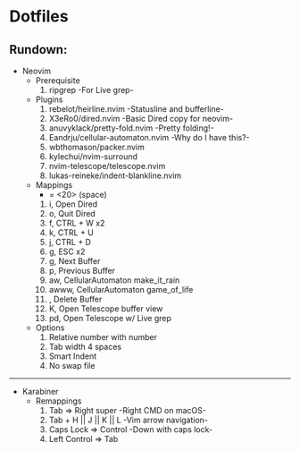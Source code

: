 # Dotfiles
## Rundown:
- Neovim
    - Prerequisite
        1. ripgrep -For Live grep-
    - Plugins
        1. rebelot/heirline.nvim -Statusline and bufferline-
        2. X3eRo0/dired.nvim -Basic Dired copy for neovim-
        3. anuvyklack/pretty-fold.nvim -Pretty folding!-
        4. Eandrju/cellular-automaton.nvim -Why do I have this?-
        5. wbthomason/packer.nvim
        6. kylechui/nvim-surround
        7. nvim-telescope/telescope.nvim
        8. lukas-reineke/indent-blankline.nvim
    - Mappings
        - <leader> = <20> (space)
        1. <leader>i, Open Dired
        2. <leader>o, Quit Dired
        3. <leader>f, CTRL + W x2
        4. <leader>k, CTRL + U
        5. <leader>j, CTRL + D
        6. <leader>g, ESC x2
        8. <leader>g, Next Buffer
        9. <leader>p, Previous Buffer
        10. <leader>aw, CellularAutomaton make_it_rain
        11. <leader>awww, CellularAutomaton game_of_life
        12. <C-k>, Delete Buffer
        13. K, Open Telescope buffer view
        14. <leader>pd, Open Telescope w/ Live grep
    - Options
        1. Relative number with number
        2. Tab width 4 spaces
        3. Smart Indent
        4. No swap file
---
- Karabiner
    - Remappings
        1. Tab => Right super -Right CMD on macOS-
        1. Tab + H || J || K || L -Vim arrow navigation-
        3. Caps Lock => Control -Down with caps lock-
        4. Left Control => Tab

